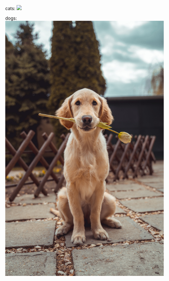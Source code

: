 cats:
![](/img/amber-kipp-75715CVEJhI-unsplash.jpg?raw=true)

dogs:
![](img/richard-brutyo-Sg3XwuEpybU-unsplash.jpg?raw=true)
